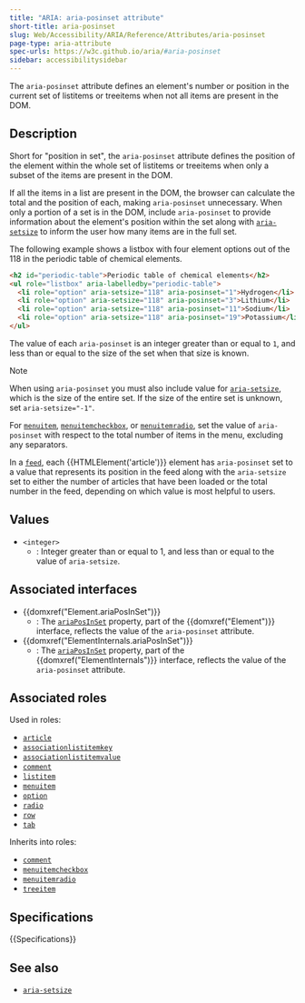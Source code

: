 ```yaml
---
title: "ARIA: aria-posinset attribute"
short-title: aria-posinset
slug: Web/Accessibility/ARIA/Reference/Attributes/aria-posinset
page-type: aria-attribute
spec-urls: https://w3c.github.io/aria/#aria-posinset
sidebar: accessibilitysidebar
---
```


The `aria-posinset` attribute defines an element's number or position in the current set of listitems or treeitems when not all items are present in the DOM.

## Description

Short for "position in set", the `aria-posinset` attribute defines the position of the element within the whole set of listitems or treeitems when only a subset of the items are present in the DOM.

If all the items in a list are present in the DOM, the browser can calculate the total and the position of each, making `aria-posinset` unnecessary. When only a portion of a set is in the DOM, include `aria-posinset` to provide information about the element's position within the set along with [`aria-setsize`](/en-US/docs/Web/Accessibility/ARIA/Reference/Attributes/aria-setsize) to inform the user how many items are in the full set.

The following example shows a listbox with four element options out of the 118 in the periodic table of chemical elements.

```html
<h2 id="periodic-table">Periodic table of chemical elements</h2>
<ul role="listbox" aria-labelledby="periodic-table">
  <li role="option" aria-setsize="118" aria-posinset="1">Hydrogen</li>
  <li role="option" aria-setsize="118" aria-posinset="3">Lithium</li>
  <li role="option" aria-setsize="118" aria-posinset="11">Sodium</li>
  <li role="option" aria-setsize="118" aria-posinset="19">Potassium</li>
</ul>
```

The value of each `aria-posinset` is an integer greater than or equal to `1`, and less than or equal to the size of the set when that size is known.

> [!NOTE]
> When using `aria-posinset` you must also include value for [`aria-setsize`](/en-US/docs/Web/Accessibility/ARIA/Reference/Attributes/aria-setsize), which is the size of the entire set. If the size of the entire set is unknown, set `aria-setsize="-1"`.

For [`menuitem`](/en-US/docs/Web/Accessibility/ARIA/Reference/Roles/menuitem_role), [`menuitemcheckbox`](/en-US/docs/Web/Accessibility/ARIA/Reference/Roles/menuitemcheckbox_role), or [`menuitemradio`](/en-US/docs/Web/Accessibility/ARIA/Reference/Roles/menuitemradio_role), set the value of `aria-posinset` with respect to the total number of items in the menu, excluding any separators.

In a [`feed`](/en-US/docs/Web/Accessibility/ARIA/Reference/Roles/feed_role), each {{HTMLElement('article')}} element has `aria-posinset` set to a value that represents its position in the feed along with the `aria-setsize` set to either the number of articles that have been loaded or the total number in the feed, depending on which value is most helpful to users.

## Values

- `<integer>`
  - : Integer greater than or equal to 1, and less than or equal to the value of `aria-setsize`.

## Associated interfaces

- {{domxref("Element.ariaPosInSet")}}
  - : The [`ariaPosInSet`](/en-US/docs/Web/API/Element/ariaPosInSet) property, part of the {{domxref("Element")}} interface, reflects the value of the `aria-posinset` attribute.
- {{domxref("ElementInternals.ariaPosInSet")}}
  - : The [`ariaPosInSet`](/en-US/docs/Web/API/ElementInternals/ariaPosInSet) property, part of the {{domxref("ElementInternals")}} interface, reflects the value of the `aria-posinset` attribute.

## Associated roles

Used in roles:

- [`article`](/en-US/docs/Web/Accessibility/ARIA/Reference/Roles/article_role)
- [`associationlistitemkey`](/en-US/docs/Web/Accessibility/ARIA/Reference/Roles/structural_roles)
- [`associationlistitemvalue`](/en-US/docs/Web/Accessibility/ARIA/Reference/Roles/structural_roles)
- [`comment`](/en-US/docs/Web/Accessibility/ARIA/Reference/Roles/comment_role)
- [`listitem`](/en-US/docs/Web/Accessibility/ARIA/Reference/Roles/listitem_role)
- [`menuitem`](/en-US/docs/Web/Accessibility/ARIA/Reference/Roles/menuitem_role)
- [`option`](/en-US/docs/Web/Accessibility/ARIA/Reference/Roles/option_role)
- [`radio`](/en-US/docs/Web/Accessibility/ARIA/Reference/Roles/radio_role)
- [`row`](/en-US/docs/Web/Accessibility/ARIA/Reference/Roles/row_role)
- [`tab`](/en-US/docs/Web/Accessibility/ARIA/Reference/Roles/tab_role)

Inherits into roles:

- [`comment`](/en-US/docs/Web/Accessibility/ARIA/Reference/Roles/comment_role)
- [`menuitemcheckbox`](/en-US/docs/Web/Accessibility/ARIA/Reference/Roles/menuitemcheckbox_role)
- [`menuitemradio`](/en-US/docs/Web/Accessibility/ARIA/Reference/Roles/menuitemradio_role)
- [`treeitem`](/en-US/docs/Web/Accessibility/ARIA/Reference/Roles/treeitem_role)

## Specifications

{{Specifications}}

## See also

- [`aria-setsize`](/en-US/docs/Web/Accessibility/ARIA/Reference/Attributes/aria-setsize)
